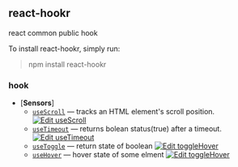 
## react-hookr

react common public hook

To install react-hookr, simply run:

> npm install react-hookr

### hook

- [**Sensors**]
  - [`useScroll`](./src/scroll/) &mdash;  tracks an HTML element's scroll position.
  [![Edit useScroll](https://codesandbox.io/static/img/play-codesandbox.svg)](https://codesandbox.io/s/usescroll-r91jk?fontsize=14)
  - [`useTimeout`](./src/timeout/) &mdash;  returns bolean status(true) after a timeout.
  [![Edit useTimeout](https://codesandbox.io/static/img/play-codesandbox.svg)](https://codesandbox.io/s/usetimeout-kexbq?fontsize=14)
  - [`useToggle`](./src/toggle/) &mdash; return state of boolean
  [![Edit toggleHover](https://codesandbox.io/static/img/play-codesandbox.svg)](https://codesandbox.io/s/togglehover-se85x?fontsize=14)
  - [`useHover`](./src/hover/) &mdash; hover state of some elment 
  [![Edit toggleHover](https://codesandbox.io/static/img/play-codesandbox.svg)](https://codesandbox.io/s/togglehover-se85x?fontsize=14)